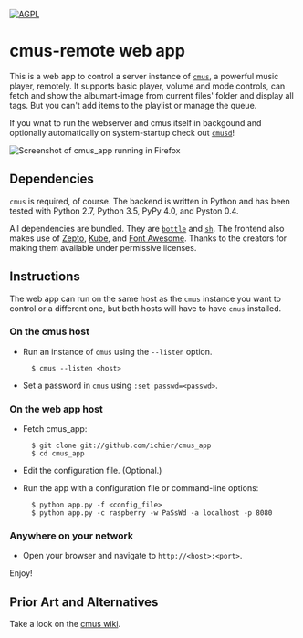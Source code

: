 [![AGPL](https://img.shields.io/badge/license-AGPL-blue.svg)](https://raw.githubusercontent.com/ichier/cmus_app/master/LICENSE)

# cmus-remote web app

This is a web app to control a server instance of
[`cmus`](https://cmus.github.io/), a powerful music player, remotely. It supports basic player, volume and mode controls, can fetch and show the albumart-image from current files' folder and display all tags. But you can't add items to the playlist or manage the queue.

If you wnat to run the webserver and cmus itself in backgound and optionally automatically on system-startup check out [`cmusd`](https://github.com/ichier/cmus_daemon)!

![Screenshot of cmus_app running in Firefox](cmus-app-screenshot.png)

## Dependencies

`cmus` is required, of course. The backend is written in Python and has been
tested with Python 2.7, Python 3.5, PyPy 4.0, and Pyston 0.4.

All dependencies are bundled. They are [`bottle`](http://bottlepy.org) and
[`sh`](http://amoffat.github.com/sh/). The frontend also makes use of
[Zepto](http://zeptojs.com/), [Kube](http://imperavi.com/kube), and [Font
Awesome](http://fortawesome.github.com/Font-Awesome/). Thanks to the creators
for making them available under permissive licenses. 

## Instructions

The web app can run on the same host as the `cmus` instance you want to control
or a different one, but both hosts will have to have `cmus` installed.

### On the cmus host

- Run an instance of `cmus` using the `--listen` option.

        $ cmus --listen <host>

- Set a password in `cmus` using `:set passwd=<passwd>`.

### On the web app host

- Fetch cmus_app:

        $ git clone git://github.com/ichier/cmus_app
        $ cd cmus_app

- Edit the configuration file. (Optional.)
- Run the app with a configuration file or command-line options:

        $ python app.py -f <config_file>
        $ python app.py -c raspberry -w PaSsWd -a localhost -p 8080

### Anywhere on your network

- Open your browser and navigate to `http://<host>:<port>`.

Enjoy!

## Prior Art and Alternatives

Take a look on the [cmus wiki](https://github.com/cmus/cmus/wiki/remote-control).
